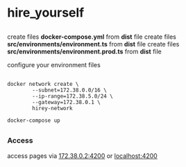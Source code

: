 # hire_yourself

##

create files **docker-compose.yml** from __dist__ file
create files **src/environments/environment.ts** from __dist__ file
create files **src/environments/environment.prod.ts** from __dist__ file

configure your environment files 

##

```
docker network create \
        --subnet=172.38.0.0/16 \
        --ip-range=172.38.5.0/24 \
        --gateway=172.38.0.1 \
        hirey-network

docker-compose up
```



##
### Access
access pages via [172.38.0.2:4200](https://172.38.0.2:4200) or [localhost:4200](https://localhost:4200)